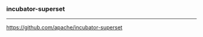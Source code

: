 ### incubator-superset
---
https://github.com/apache/incubator-superset

```
```

```
```

```
```


